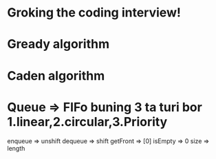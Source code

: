 # Groking the coding interview!

# Gready algorithm

# Caden algorithm

# Queue => FIFo buning 3 ta turi bor 1.linear,2.circular,3.Priority

<!-- Event queue methods-->

enqueue => unshift
dequeue => shift
getFront => [0]
isEmpty => 0
size => length


<!-- Tree -->

